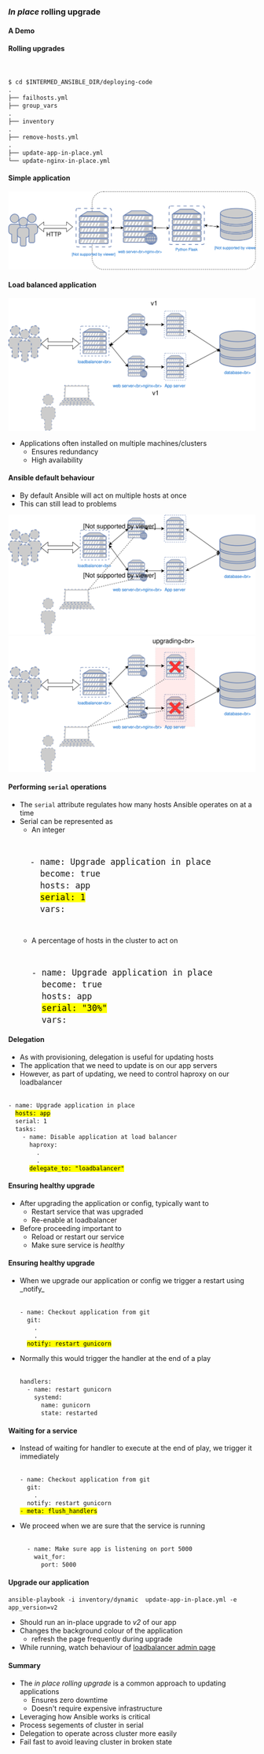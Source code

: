### _In place_ rolling upgrade
#### A Demo


#### Rolling upgrades

<pre><code data-trim data-noescape>

$ cd $INTERMED_ANSIBLE_DIR/deploying-code
.
├── failhosts.yml
├── group_vars
.
├── inventory
.
├── remove-hosts.yml
.
├── update-app-in-place.yml
└── update-nginx-in-place.yml
</code></pre>


#### Simple application

![simple application](img/simple-project-app.svg "Simple application")
<!-- .element width="80%" height="80%" -->


#### Load balanced application

![Basic network diagram](img/rolling-upgrade-pre.svg  "Diagram of our simple app") <!-- .element width="50%" height="50%" -->

* Applications often installed on multiple machines/clusters
  - Ensures redundancy
  - High availability


#### Ansible default behaviour

* By default Ansible will act on multiple hosts at once <!-- .element: class="fragment" data-fragment-index="0" -->
* This can still lead to problems <!-- .element: class="fragment" data-fragment-index="1" -->

![multi-host](img/rolling-upgrade-pre-multi.svg "Simultaneous upgrade") <!--
.element: style="float:left;" width="45%" height="45%" class="fragment" data-fragment-index="0"-->
![multi-host](img/rolling-upgrade-complete-outage.svg "Simultaneous upgrade") <!--
.element: style="float:right;" width="45%" height="45%"  class="fragment" data-fragment-index="1" -->


#### Performing `serial` operations

* The<!-- .element: class="fragment" data-fragment-index="0" --> `serial` attribute regulates how many hosts Ansible operates on at a time 
* Serial can be represented as <!-- .element: class="fragment" data-fragment-index="1" -->
  * An integer <!-- .element: class="fragment" data-fragment-index="2" -->
   <pre  class="fragment" data-fragment-index="3" style="font-size:15pt;"><code data-trim data-noescape>
    - name: Upgrade application in place
      become: true
      hosts: app
      <mark>serial: 1</mark>
      vars:
    </code></pre>
  * A percentage of hosts in the cluster to act on <!-- .element: class="fragment" data-fragment-index="4" -->
    <pre  class="fragment" data-fragment-index="5" style="font-size:15pt;"><code data-trim data-noescape>
    - name: Upgrade application in place
      become: true
      hosts: app
      <mark>serial: "30%"</mark>
      vars:
    </code></pre>


#### Delegation
* As with provisioning, delegation is useful for updating hosts <!-- .element: class="fragment" data-fragment-index="0" -->
* The application that we need to update is on our app servers <!-- .element: class="fragment" data-fragment-index="1" -->
* However, as part of updating, we need to control haproxy on our loadbalancer
  <!-- .element: class="fragment" data-fragment-index="2" -->

<pre class="fragment" data-fragment-index="3"><code data-trim data-noescape>
- name: Upgrade application in place
  <mark>hosts: app</mark>
  serial: 1
  tasks:
    - name: Disable application at load balancer
      haproxy:
        .
        .
      <mark>delegate_to: "loadbalancer"</mark>
</code></pre>


#### Ensuring healthy upgrade

* After upgrading the application or config, typically want to <!-- .element: class="fragment" data-fragment-index="0" -->
  - Restart service that was upgraded <!-- .element: class="fragment" data-fragment-index="1" -->
  - Re-enable at loadbalancer <!-- .element: class="fragment" data-fragment-index="2" -->
* Before proceeding important to <!-- .element: class="fragment" data-fragment-index="3" -->
  - Reload or restart our service <!-- .element: class="fragment" data-fragment-index="4" -->
  - Make sure service is<!-- .element: class="fragment" data-fragment-index="5" --> _healthy_ 


#### Ensuring healthy upgrade

* <!-- .element: class="fragment" data-fragment-index="0" -->When we upgrade our application or config we trigger a restart using _notify_ 

  <pre  class="fragment" data-fragment-index="0"><code data-trim data-noescape>
  - name: Checkout application from git
    git:
      .
      .
    <mark>notify: restart gunicorn</mark>
  </code></pre>
* Normally this would trigger the handler at the end of a play <!-- .element: class="fragment" data-fragment-index="1" -->
  <pre  class="fragment" data-fragment-index="1"><code data-trim data-noescape>
  handlers:
    - name: restart gunicorn
      systemd:
        name: gunicorn
        state: restarted
  </code></pre>


#### Waiting for a service

* Instead of waiting for handler to execute at the end of play, we trigger it
  immediately<!-- .element: class="fragment" data-fragment-index="0" -->

  <pre  class="fragment" data-fragment-index="0"><code data-trim data-noescape>
  - name: Checkout application from git
    git:
      .
    notify: restart gunicorn
  <mark>- meta: flush_handlers</mark>
  </code></pre>
* We proceed when we are sure that the service is running <!-- .element: class="fragment" data-fragment-index="1" -->
  <pre  class="fragment" data-fragment-index="1"><code data-trim data-noescape>
    - name: Make sure app is listening on port 5000
      wait_for:
        port: 5000
  </code></pre>


#### Upgrade our application
```
ansible-playbook -i inventory/dynamic  update-app-in-place.yml -e app_version=v2
```
* Should run an in-place upgrade to _v2_ of our app
* Changes the background colour of the application
  - refresh the page frequently during upgrade
* While running, watch behaviour of [loadbalancer admin page](http://my-app.cat/haproxy?stats)


#### Summary

* The _in place rolling upgrade_ is a common approach to updating applications
  - Ensures zero downtime
  - Doesn't require expensive infrastructure
* Leveraging how Ansible works is critical
* Process segements of cluster in serial
* Delegation to operate across cluster more easily
* Fail fast to avoid leaving cluster in broken state
